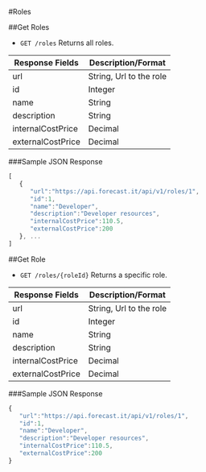 #Roles

##Get Roles

* `GET /roles` Returns all roles.

|Response Fields | Description/Format|
|------------ | -------------|
|url | String, Url to the role|
|id | Integer|
|name | String|
|description | String|
|internalCostPrice | Decimal|
|externalCostPrice | Decimal|

###Sample JSON Response
```javascript
[
   {
      "url":"https://api.forecast.it/api/v1/roles/1",
      "id":1,
      "name":"Developer",
      "description":"Developer resources",
      "internalCostPrice":110.5,
      "externalCostPrice":200
   }, ...
]
```

##Get Role

* `GET /roles/{roleId}` Returns a specific role.

|Response Fields | Description/Format|
|------------ | -------------|
|url | String, Url to the role|
|id | Integer|
|name | String|
|description | String|
|internalCostPrice | Decimal|
|externalCostPrice | Decimal|

###Sample JSON Response
```javascript
{
   "url":"https://api.forecast.it/api/v1/roles/1",
   "id":1,
   "name":"Developer",
   "description":"Developer resources",
   "internalCostPrice":110.5,
   "externalCostPrice":200
}
```
